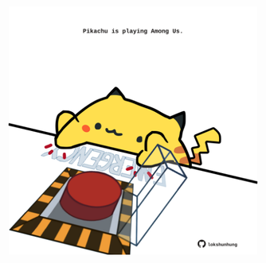<!-- built at 05/06/2025, 14:00:43 UTC -->
<p align="center">
  <img width="500" height="500" src="./ReadmeImage.svg">
</p>
